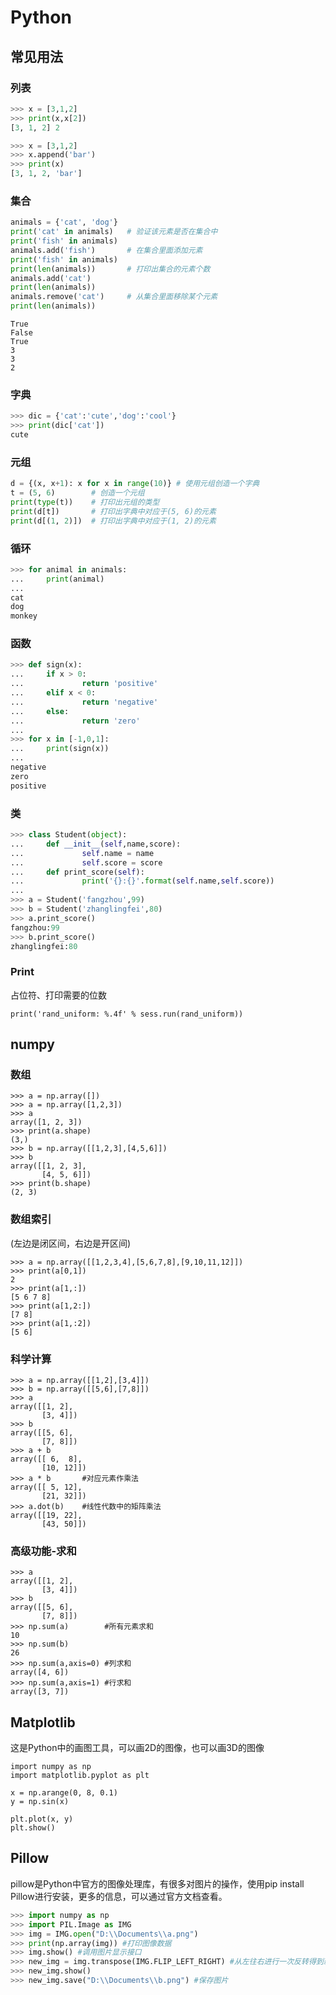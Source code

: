 # Python

## 常见用法

### 列表

```python
>>> x = [3,1,2]
>>> print(x,x[2])
[3, 1, 2] 2
```

```python
>>> x = [3,1,2]
>>> x.append('bar')
>>> print(x)
[3, 1, 2, 'bar']
```

### 集合

```python
animals = {'cat', 'dog'}
print('cat' in animals)   # 验证该元素是否在集合中
print('fish' in animals)
animals.add('fish')       # 在集合里面添加元素
print('fish' in animals)
print(len(animals))       # 打印出集合的元素个数
animals.add('cat')        
print(len(animals))
animals.remove('cat')     # 从集合里面移除某个元素
print(len(animals))
```

```
True
False
True
3
3
2
```

### 字典

```python
>>> dic = {'cat':'cute','dog':'cool'}
>>> print(dic['cat'])
cute
```

### 元组

```python
d = {(x, x+1): x for x in range(10)} # 使用元组创造一个字典
t = (5, 6)        # 创造一个元组
print(type(t))    # 打印出元组的类型
print(d[t])       # 打印出字典中对应于(5, 6)的元素
print(d[(1, 2)])  # 打印出字典中对应于(1, 2)的元素
```

### 循环

```python
>>> for animal in animals:
...     print(animal)
...
cat
dog
monkey
```

### 函数

```python
>>> def sign(x):
...     if x > 0:
...             return 'positive'
...     elif x < 0:
...             return 'negative'
...     else:
...             return 'zero'
...
>>> for x in [-1,0,1]:
...     print(sign(x))
...
negative
zero
positive
```

### 类

```python
>>> class Student(object):
...     def __init__(self,name,score):
...             self.name = name
...             self.score = score
...     def print_score(self):
...             print('{}:{}'.format(self.name,self.score))
...
>>> a = Student('fangzhou',99)
>>> b = Student('zhanglingfei',80)
>>> a.print_score()
fangzhou:99
>>> b.print_score()
zhanglingfei:80
```

### Print

占位符、打印需要的位数

```
print('rand_uniform: %.4f' % sess.run(rand_uniform))
```



## numpy

### 数组

```
>>> a = np.array([])
>>> a = np.array([1,2,3])
>>> a
array([1, 2, 3])
>>> print(a.shape)
(3,)
>>> b = np.array([[1,2,3],[4,5,6]])
>>> b
array([[1, 2, 3],
       [4, 5, 6]])
>>> print(b.shape)
(2, 3)
```

### 数组索引

(左边是闭区间，右边是开区间)

```
>>> a = np.array([[1,2,3,4],[5,6,7,8],[9,10,11,12]])
>>> print(a[0,1])
2
>>> print(a[1,:])
[5 6 7 8]
>>> print(a[1,2:])
[7 8]
>>> print(a[1,:2])
[5 6]
```

### 科学计算

```
>>> a = np.array([[1,2],[3,4]])
>>> b = np.array([[5,6],[7,8]])
>>> a
array([[1, 2],
       [3, 4]])
>>> b
array([[5, 6],
       [7, 8]])
>>> a + b
array([[ 6,  8],
       [10, 12]])
>>> a * b		#对应元素作乘法
array([[ 5, 12],
       [21, 32]])
>>> a.dot(b) 	#线性代数中的矩阵乘法
array([[19, 22],
       [43, 50]])
```

### 高级功能-求和

```
>>> a
array([[1, 2],
       [3, 4]])
>>> b
array([[5, 6],
       [7, 8]])
>>> np.sum(a)		 #所有元素求和
10
>>> np.sum(b)
26
>>> np.sum(a,axis=0) #列求和
array([4, 6])
>>> np.sum(a,axis=1) #行求和
array([3, 7])
```

## Matplotlib

这是Python中的画图工具，可以画2D的图像，也可以画3D的图像

```
import numpy as np
import matplotlib.pyplot as plt

x = np.arange(0, 8, 0.1)
y = np.sin(x)

plt.plot(x, y)
plt.show()
```

## Pillow

pillow是Python中官方的图像处理库，有很多对图片的操作，使用pip install Pillow进行安装，更多的信息，可以通过官方文档查看。

```python
>>> import numpy as np
>>> import PIL.Image as IMG
>>> img = IMG.open("D:\\Documents\\a.png")
>>> print(np.array(img)) #打印图像数据
>>> img.show() #调用图片显示接口
>>> new_img = img.transpose(IMG.FLIP_LEFT_RIGHT) #从左往右进行一次反转得到新图片
>>> new_img.show()
>>> new_img.save("D:\\Documents\\b.png") #保存图片
```

